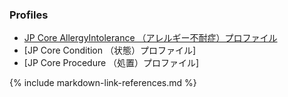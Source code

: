 ### Profiles
* [JP Core AllergyIntolerance （アレルギー不耐症）プロファイル](JP-Allergy)
* [JP Core Condition （状態）プロファイル]
* [JP Core Procedure （処置）プロファイル]


{% include markdown-link-references.md %}